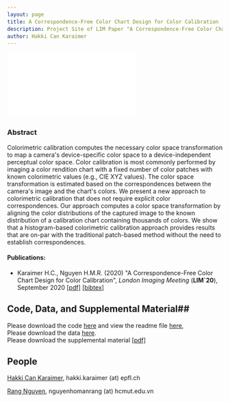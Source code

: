 ```yaml
---
layout: page
title: A Correspondence-Free Color Chart Design for Color Calibration
description: Project Site of LIM Paper "A Correspondence-Free Color Chart Design for Color Calibration"
author: Hakki Can Karaimer
---
```

![](./image/overview_algorithm2.pdf)

### Abstract ###
Colorimetric calibration computes the necessary color space transformation to map a camera's device-specific color space to a device-independent perceptual color space. Color calibration is most commonly performed by imaging a color rendition chart with a fixed number of color patches with known colorimetric values (e.g., CIE XYZ values). The color space transformation is estimated based on the correspondences between the camera's image and the chart's colors. We present a new approach to colorimetric calibration that does not require explicit color correspondences. Our approach computes a color space transformation by aligning the color distributions of the captured image to the known distribution of a calibration chart containing thousands of colors. We show that a histogram-based colorimetric calibration approach provides results that are on-par with the traditional patch-based method without the need to establish correspondences.

#### Publications: ####
* Karaimer H.C., Nguyen H.M.R. (2020) "A Correspondence-Free Color Chart Design for Color Calibration", *London Imaging Meeting* (**LIM`20**), September 2020 [[pdf]](./paper/color_pattern_LIM19_CR.pdf) [[bibtex]](./bib/Karaimer_Nguyen_LIM20.bib) 

## Code, Data, and Supplemental Material##

Please download the code [here](https://karaimer.github.io/color-pattern/) and view the readme file [here](https://karaimer.github.io/color-pattern/),   
Please download the data [here](https://karaimer.github.io/color-pattern/).   
Please download the supplemental material [[pdf]](./paper/color_pattern_LIM19_supp.pdf)

## People ##
[Hakki Can Karaimer](https://karaimer.github.io/), 	hakki.karaimer (at) epfl.ch

[Rang Nguyen](https://sites.google.com/site/rangmanhonguyen/), 	nguyenhomanrang (at) hcmut.edu.vn
